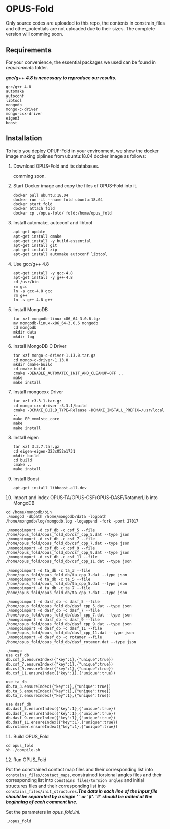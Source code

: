 # OPUS-Fold

Only source codes are uploaded to this repo, the contents in constrain_files and other_potentials are not uploaded due to their sizes. The complete version will comming soon.


## Requirements

For your convenience, the essential packages we used can be found in *requirements* folder.

***gcc/g++ 4.8 is necessary to reproduce our results.***

```
gcc/g++ 4.8
automake
autoconf
libtool
mongodb
mongo-c-driver
mongo-cxx-driver
eigen3
boost
```

## Installation

To help you deploy OPUF-Fold in your environment, we show the docker image making piplines from ubuntu:18.04 docker image as follows: 

1. Download OPUS-Fold and its databases.

   comming soon.

2. Start Docker image and copy the files of OPUS-Fold into it.
   ```
   docker pull ubuntu:18.04
   docker run -it --name fold ubuntu:18.04
   docker start fold
   docker attach fold 
   docker cp ./opus-fold/ fold:/home/opus_fold
   ```
3. Install automake, autoconf and libtool
   ```
   apt-get update
   apt-get install cmake
   apt-get install -y build-essential
   apt-get install git
   apt-get install zip
   apt-get install automake autoconf libtool
   ```
4. Use gcc/g++ 4.8
   ```
   apt-get install -y gcc-4.8
   apt-get install -y g++-4.8
   cd /usr/bin
   rm gcc
   ln -s gcc-4.8 gcc
   rm g++
   ln -s g++-4.8 g++
   ```
5. Install MongoDB 
   ```
   tar xzf mongodb-linux-x86_64-3.0.6.tgz
   mv mongodb-linux-x86_64-3.0.6 mongodb
   cd mongodb
   mkdir data
   mkdir log
   ```
6. Install MongoDB C Driver
   ```
   tar xzf mongo-c-driver-1.13.0.tar.gz
   cd mongo-c-driver-1.13.0
   mkdir cmake-build
   cd cmake-build
   cmake -DENABLE_AUTOMATIC_INIT_AND_CLEANUP=OFF ..
   make
   make install
   ```
7. Install mongocxx Driver
   ```
   tar xzf r3.3.1.tar.gz
   cd mongo-cxx-driver-r3.3.1/build
   cmake -DCMAKE_BUILD_TYPE=Release -DCMAKE_INSTALL_PREFIX=/usr/local ..
   make EP_mnmlstc_core
   make
   make install
   ```
8. Install eigen
   ```
   tar xzf 3.3.7.tar.gz
   cd eigen-eigen-323c052e1731
   mkdir build
   cd build
   cmake ..
   make install
   ```
9. Install Boost
   ```
   apt-get install libboost-all-dev
   ```
10. Import and index OPUS-TA/OPUS-CSF/OPUS-DASF/RotamerLib into MongoDB
   ```
   cd /home/mongodb/bin
   ./mongod -dbpath /home/mongodb/data -logpath /home/mongodb/log/mongodb.log -logappend -fork -port 27017

   ./mongoimport -d csf_db -c csf_5 --file /home/opus_fold/opus_fold_db/csf_cpp_5.dat --type json
   ./mongoimport -d csf_db -c csf_7 --file /home/opus_fold/opus_fold_db/csf_cpp_7.dat --type json
   ./mongoimport -d csf_db -c csf_9 --file /home/opus_fold/opus_fold_db/csf_cpp_9.dat --type json
   ./mongoimport -d csf_db -c csf_11 --file /home/opus_fold/opus_fold_db/csf_cpp_11.dat --type json

   ./mongoimport -d ta_db -c ta_3 --file /home/opus_fold/opus_fold_db/ta_cpp_3.dat --type json
   ./mongoimport -d ta_db -c ta_5 --file /home/opus_fold/opus_fold_db/ta_cpp_5.dat --type json
   ./mongoimport -d ta_db -c ta_7 --file /home/opus_fold/opus_fold_db/ta_cpp_7.dat --type json

   ./mongoimport -d dasf_db -c dasf_5 --file /home/opus_fold/opus_fold_db/dasf_cpp_5.dat --type json
   ./mongoimport -d dasf_db -c dasf_7 --file /home/opus_fold/opus_fold_db/dasf_cpp_7.dat --type json
   ./mongoimport -d dasf_db -c dasf_9 --file /home/opus_fold/opus_fold_db/dasf_cpp_9.dat --type json
   ./mongoimport -d dasf_db -c dasf_11 --file /home/opus_fold/opus_fold_db/dasf_cpp_11.dat --type json
   ./mongoimport -d dasf_db -c rotamer --file /home/opus_fold/opus_fold_db/dasf_rotamer.dat --type json

   ./mongo
   use csf_db
   db.csf_5.ensureIndex({"key":1},{"unique":true})
   db.csf_7.ensureIndex({"key":1},{"unique":true})
   db.csf_9.ensureIndex({"key":1},{"unique":true})
   db.csf_11.ensureIndex({"key":1},{"unique":true})

   use ta_db
   db.ta_3.ensureIndex({"key":1},{"unique":true})
   db.ta_5.ensureIndex({"key":1},{"unique":true})
   db.ta_7.ensureIndex({"key":1},{"unique":true})

   use dasf_db
   db.dasf_5.ensureIndex({"key":1},{"unique":true})
   db.dasf_7.ensureIndex({"key":1},{"unique":true})
   db.dasf_9.ensureIndex({"key":1},{"unique":true})
   db.dasf_11.ensureIndex({"key":1},{"unique":true})
   db.rotamer.ensureIndex({"key":1},{"unique":true})
   ```  
11. Build OPUS_Fold
   ```
   cd opus_fold
   sh ./compile.sh
   ```   
12. Run OPUS_Fold

   Put the constrained contact map files and their corresponding list into `constains_files/contact_maps`, constrained torsional angles files and their corresponding list into `constains_files/torsion_angles` and initial structures files and their corresponding list into `constains_files/init_structures`.***The data in each line of the input file should be separated by a single ' ' or '\t'. '#' should be added at the beginning of each comment line.***
   
   Set the parameters in *opus_fold.ini*. 
   ```
   ./opus_fold
   ```


